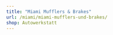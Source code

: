 ```yaml
---
title: "Miami Mufflers & Brakes"
url: /miami/miami-mufflers-und-brakes/
shop: Autowerkstatt
---
```


